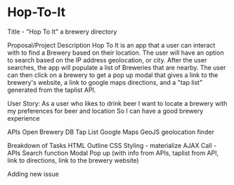 # Hop-To-It
Title - "Hop To It" a brewery directory

Proposal/Project Description
Hop To It is an app that a user can interact with to find a Brewery based on their location. The user will have an option to search based on the IP address geolocation, or city. After the user searches, the app will populate a list of Breweries that are nearby. The user can then click on a brewery to get a pop up modal that gives a link to the brewery's website, a link to google maps directions, and a "tap list" generated from the taplist API.

User Story:
As a user who likes to drink beer
I want to locate a brewery with my preferences for beer and location
So I can have a good brewery experience

APIs
Open Brewery DB
Tap List
Google Maps
GeoJS geolocation finder

Breakdown of Tasks
HTML Outline
CSS Styling - materialize
AJAX Call - APIs
Search function
Modal Pop up (with info from APIs, taplist from API, link to directions, link to the brewery website)

Adding new issue






